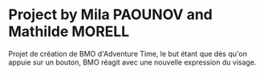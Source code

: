 # Project by Mila PAOUNOV and Mathilde MORELL

Projet de création de BMO d'Adventure Time, le but étant que dès qu'on appuie sur un bouton, BMO réagit avec une nouvelle expression du visage.
